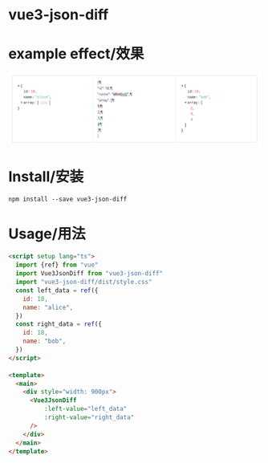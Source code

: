 # vue3-json-diff

# example effect/效果
![](./doc/demo.png)

# Install/安装
```
npm install --save vue3-json-diff
```

# Usage/用法
```html
<script setup lang="ts">
  import {ref} from "vue"
  import Vue3JsonDiff from "vue3-json-diff"
  import "vue3-json-diff/dist/style.css"
  const left_data = ref({
    id: 18,
    name: "alice",
  })
  const right_data = ref({
    id: 18,
    name: "bob",
  })
</script>

<template>
  <main>
    <div style="width: 900px">
      <Vue3JsonDiff
          :left-value="left_data"
          :right-value="right_data"
      />
    </div>
  </main>
</template>
```
